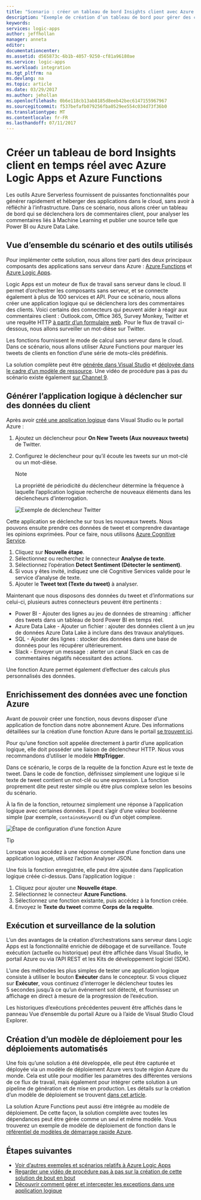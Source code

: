```yaml
---
title: "Scenario : créer un tableau de bord Insights client avec Azure Serverless | Microsoft Docs"
description: "Exemple de création d’un tableau de bord pour gérer des commentaires client, des données sociales, etc. avec Azure Logic Apps et Azure Functions."
keywords: 
services: logic-apps
author: jeffhollan
manager: anneta
editor: 
documentationcenter: 
ms.assetid: d565873c-6b1b-4057-9250-cf81a96180ae
ms.service: logic-apps
ms.workload: integration
ms.tgt_pltfrm: na
ms.devlang: na
ms.topic: article
ms.date: 03/29/2017
ms.author: jehollan
ms.openlocfilehash: 0b6e118cb13ab8185d8eeb42bec6147155967967
ms.sourcegitcommit: f537befafb079256fba0529ee554c034d73f36b0
ms.translationtype: MT
ms.contentlocale: fr-FR
ms.lasthandoff: 07/11/2017
---
```

# <a name="create-a-real-time-customer-insights-dashboard-with-azure-logic-apps-and-azure-functions"></a>Créer un tableau de bord Insights client en temps réel avec Azure Logic Apps et Azure Functions

Les outils Azure Serverless fournissent de puissantes fonctionnalités pour générer rapidement et héberger des applications dans le cloud, sans avoir à réfléchir à l’infrastructure.  Dans ce scénario, nous allons créer un tableau de bord qui se déclenchera lors de commentaires client, pour analyser les commentaires liés à Machine Learning et publier une source telle que Power BI ou Azure Data Lake.

## <a name="overview-of-the-scenario-and-tools-used"></a>Vue d’ensemble du scénario et des outils utilisés

Pour implémenter cette solution, nous allons tirer parti des deux principaux composants des applications sans serveur dans Azure : [Azure Functions](https://azure.microsoft.com/services/functions/) et [Azure Logic Apps](https://azure.microsoft.com/services/logic-apps/).

Logic Apps est un moteur de flux de travail sans serveur dans le cloud.  Il permet d’orchestrer les composants sans serveur, et se connecte également à plus de 100 services et API.  Pour ce scénario, nous allons créer une application logique qui se déclenchera lors des commentaires des clients.  Voici certains des connecteurs qui peuvent aider à réagir aux commentaires client : Outlook.com, Office 365, Survey Monkey, Twitter et une requête HTTP [à partir d’un formulaire web](https://blogs.msdn.microsoft.com/logicapps/2017/01/30/calling-a-logic-app-from-an-html-form/).  Pour le flux de travail ci-dessous, nous allons surveiller un mot-dièse sur Twitter.

Les fonctions fournissent le mode de calcul sans serveur dans le cloud.  Dans ce scénario, nous allons utiliser Azure Functions pour marquer les tweets de clients en fonction d’une série de mots-clés prédéfinis.

La solution complète peut être [générée dans Visual Studio](logic-apps-deploy-from-vs.md) et [déployée dans le cadre d’un modèle de ressource](logic-apps-create-deploy-template.md).  Une vidéo de procédure pas à pas du scénario existe également [sur Channel 9](http://aka.ms/logicappsdemo).

## <a name="build-the-logic-app-to-trigger-on-customer-data"></a>Générer l’application logique à déclencher sur des données du client

Après avoir [créé une application logique](logic-apps-create-a-logic-app.md) dans Visual Studio ou le portail Azure :

1. Ajoutez un déclencheur pour **On New Tweets (Aux nouveaux tweets)** de Twitter.
2. Configurez le déclencheur pour qu’il écoute les tweets sur un mot-clé ou un mot-dièse.

   > [!NOTE]
   > La propriété de périodicité du déclencheur détermine la fréquence à laquelle l’application logique recherche de nouveaux éléments dans les déclencheurs d’interrogation.

   ![Exemple de déclencheur Twitter][1]

Cette application se déclenche sur tous les nouveaux tweets.  Nous pouvons ensuite prendre ces données de tweet et comprendre davantage les opinions exprimées.  Pour ce faire, nous utilisons [Azure Cognitive Service](https://azure.microsoft.com/services/cognitive-services/).

1. Cliquez sur **Nouvelle étape**.
1. Sélectionnez ou recherchez le connecteur **Analyse de texte**.
1. Sélectionnez l’opération **Detect Sentiment (Détecter le sentiment)**.
1. Si vous y êtes invité, indiquez une clé Cognitive Services valide pour le service d’analyse de texte.
1. Ajouter le **Tweet text (Texte du tweet)** à analyser.

Maintenant que nous disposons des données du tweet et d’informations sur celui-ci, plusieurs autres connecteurs peuvent être pertinents :
* Power BI - Ajouter des lignes au jeu de données de streaming : afficher des tweets dans un tableau de bord Power BI en temps réel.
* Azure Data Lake - Ajouter un fichier : ajouter des données client à un jeu de données Azure Data Lake à inclure dans des travaux analytiques.
* SQL - Ajouter des lignes : stocker des données dans une base de données pour les récupérer ultérieurement.
* Slack - Envoyer un message : alerter un canal Slack en cas de commentaires négatifs nécessitant des actions.

Une fonction Azure permet également d’effectuer des calculs plus personnalisés des données.

## <a name="enriching-the-data-with-an-azure-function"></a>Enrichissement des données avec une fonction Azure

Avant de pouvoir créer une fonction, nous devons disposer d’une application de fonction dans notre abonnement Azure.  Des informations détaillées sur la création d’une fonction Azure dans le portail [se trouvent ici](../azure-functions/functions-create-first-azure-function-azure-portal.md).

Pour qu’une fonction soit appelée directement à partir d’une application logique, elle doit posséder une liaison de déclencheur HTTP.  Nous vous recommandons d’utiliser le modèle **HttpTrigger**.

Dans ce scénario, le corps de la requête de la fonction Azure est le texte de tweet.  Dans le code de fonction, définissez simplement une logique si le texte de tweet contient un mot-clé ou une expression.  La fonction proprement dite peut rester simple ou être plus complexe selon les besoins du scénario.

À la fin de la fonction, retournez simplement une réponse à l’application logique avec certaines données.  Il peut s’agir d’une valeur booléenne simple (par exemple, `containsKeyword`) ou d’un objet complexe.

![Étape de configuration d’une fonction Azure][2]

> [!TIP]
> Lorsque vous accédez à une réponse complexe d’une fonction dans une application logique, utilisez l’action Analyser JSON.

Une fois la fonction enregistrée, elle peut être ajoutée dans l’application logique créée ci-dessus.  Dans l’application logique :

1. Cliquez pour ajouter une **Nouvelle étape**.
1. Sélectionnez le connecteur **Azure Functions**.
1. Sélectionnez une fonction existante, puis accédez à la fonction créée.
1. Envoyez le **Texte du tweet** comme **Corps de la requête**.

## <a name="running-and-monitoring-the-solution"></a>Exécution et surveillance de la solution

L’un des avantages de la création d’orchestrations sans serveur dans Logic Apps est la fonctionnalité enrichie de débogage et de surveillance.  Toute exécution (actuelle ou historique) peut être affichée dans Visual Studio, le portail Azure ou via l’API REST et les Kits de développement logiciel (SDK).

L’une des méthodes les plus simples de tester une application logique consiste à utiliser le bouton **Exécuter** dans le concepteur.  Si vous cliquez sur **Exécuter**, vous continuez d’interroger le déclencheur toutes les 5 secondes jusqu’à ce qu’un événement soit détecté, et fournissez un affichage en direct à mesure de la progression de l’exécution.

Les historiques d’exécutions précédentes peuvent être affichés dans le panneau Vue d’ensemble du portail Azure ou à l’aide de Visual Studio Cloud Explorer.

## <a name="creating-a-deployment-template-for-automated-deployments"></a>Création d’un modèle de déploiement pour les déploiements automatisés

Une fois qu’une solution a été développée, elle peut être capturée et déployée via un modèle de déploiement Azure vers toute région Azure du monde.  Cela est utile pour modifier les paramètres des différentes versions de ce flux de travail, mais également pour intégrer cette solution à un pipeline de génération et de mise en production.  Les détails sur la création d’un modèle de déploiement se trouvent [dans cet article](logic-apps-create-deploy-template.md).

La solution Azure Functions peut aussi être intégrée au modèle de déploiement. De cette façon, la solution complète avec toutes les dépendances peut être gérée comme un seul et même modèle.  Vous trouverez un exemple de modèle de déploiement de fonction dans le [référentiel de modèles de démarrage rapide Azure](https://github.com/Azure/azure-quickstart-templates/tree/master/101-function-app-create-dynamic).

## <a name="next-steps"></a>Étapes suivantes

* [Voir d’autres exemples et scénarios relatifs à Azure Logic Apps](logic-apps-examples-and-scenarios.md)
* [Regarder une vidéo de procédure pas à pas sur la création de cette solution de bout en bout](http://aka.ms/logicappsdemo)
* [Découvrir comment gérer et intercepter les exceptions dans une application logique](logic-apps-exception-handling.md)

<!-- Image References -->
[1]: ./media/logic-apps-scenario-social-serverless/twitter.png
[2]: ./media/logic-apps-scenario-social-serverless/function.png